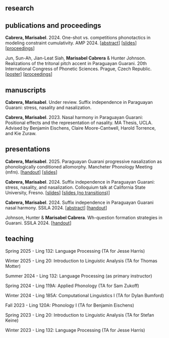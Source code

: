 ## research

## publications and proceedings

**Cabrera, Marisabel**. 2024. One-shot vs. competitions phonotactics in modeling constraint cumulativity. AMP 2024. [<a href="/assets/amp2024abstract.pdf" target="_blank">abstract</a>] [<a href="/assets/amp2024slides.pdf" target="_blank">slides</a>] [[proceedings](https://openpublishing.library.umass.edu/amphonology/article/id/3013/)]

Jun, Sun-Ah, Jian-Leat Siah, **Marisabel Cabrera** & Hunter Johnson. Realizations of the tritonal pitch accent in Paraguayan Guarani. 20th International Congress of Phonetic Sciences. Prague, Czech Republic. [<a href="/assets/jun-siah-cabrera-johnson-poster.pdf" target="_blank">poster</a>] [[proceedings](https://www.internationalphoneticassociation.org/icphs-proceedings/ICPhS2023/full_papers/109.pdf)]

## manuscripts

**Cabrera, Marisabel**. Under review. Suffix independence in Paraguayan Guarani: stress, nasality and nasalization. 

**Cabrera, Marisabel**. 2023. Nasal harmony in Paraguayan Guarani: Positional effects and the representation of nasality. MA Thesis, UCLA. Advised by Benjamin Eischens, Claire Moore-Cantwell, Harold Torrence, and Kie Zuraw. 

## presentations

**Cabrera, Marisabel**. 2025. Paraguayan Guarani progressive nasalization as phonologically conditioned allomorphy. Mancheter Phonology Meeting (mfm). [<a href="/assets/mfm-handout.pdf" target="_blank">handout</a>] [<a href="/assets/mfm-slides.pdf" target="_blank">slides</a>]

**Cabrera, Marisabel**. 2024. Suffix independence in Paraguayan Guarani: stress, nasality, and nasalization. Colloquium talk at California State University, Fresno. [<a href="/assets/cabrera-suffixes-trans.pdf" target="_blank">slides</a>] [<a href="/assets/cabrera-suffixes-notrans.pdf" target="_blank">slides (no transitions)</a>]

**Cabrera, Marisabel**. 2024. Suffix independence in Paraguayan Guarani nasal harmony. SSILA 2024. [<a href="/assets/cabrera-ssila2024-abstract.pdf" target="_blank">abstract</a>] [<a href="/assets/cabrera-ssila2024-handout2.pdf" target="_blank">handout</a>]

Johnson, Hunter & **Marisabel Cabrera**. Wh-question formation strategies in Guarani. SSILA 2024. [<a href="/assets/wh-ssila2024-handout.pdf" target="_blank">handout</a>]

## teaching

Spring 2025 - Ling 132: Language Processing (TA for Jesse Harris)

Winter 2025 - Ling 20: Introduction to Linguistic Analysis (TA for Thomas Motter)

Summer 2024 - Ling 132: Language Processing (as primary instructor)

Spring 2024 - Ling 119A: Applied Phonology (TA for Sam Zukoff)

Winter 2024 - Ling 185A: Computational Linguistics I (TA for Dylan Bumford)

Fall 2023 - Ling 120A: Phonology I (TA for Benjamin Eischens)

Spring 2023 - Ling 20: Introduction to Linguistic Analysis (TA for Stefan Keine)

Winter 2023 - Ling 132: Language Processing (TA for Jesse Harris)
